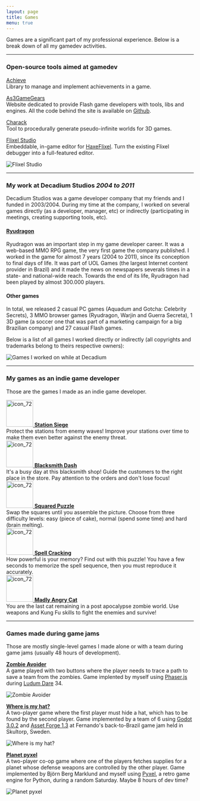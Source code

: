 ```yaml
---
layout: page
title: Games
menu: true
---
```


Games are a significant part of my professional experience. Below is a break down of all my gamedev activities.

___

### <i class="fas fa-tools fa-sm"></i> Open-source tools aimed at gamedev

<i class="fas fa-arrow-alt-circle-right"></i> [Achieve](https://github.com/Dovyski/Achieve)<br />
Library to manage and implement achievements in a game.

<i class="fas fa-arrow-alt-circle-right"></i> [As3GameGears](https://as3gamegears.com)<br />
Website dedicated to provide Flash game developers with tools, libs and engines. All the code behind the site is available on [Github](https://github.com/Dovyski/As3GameGears).

<i class="fas fa-arrow-alt-circle-right"></i> [Charack](https://github.com/Dovyski/charack)<br />
Tool to procedurally generate pseudo-infinite worlds for 3D games.   

<i class="fas fa-arrow-alt-circle-right"></i> [Flixel Studio](https://github.com/Dovyski/flixel-studio)<br />
Embeddable, in-game editor for [HaxeFlixel](https://haxeflixel.com). Turn the existing Flixel debugger into a full-featured editor.

![Flixel Studio](/public/img/flixel-studio.gif)

___

### <i class="fas fa-building fa-sm"></i> My work at Decadium Studios <em>2004 to 2011</em>

Decadium Studios was a game developer company that my friends and I funded in 2003/2004. During my time at the company, I worked on several games directly (as a developer, manager, etc) or indirectly (participating in meetings, creating supporting tools, etc).

#### [Ryudragon](http://web.archive.org/web/20120501030123/http://ryudragon.uol.com.br/)
Ryudragon was an important step in my game developer career. It was a web-based MMO RPG game, the very first game the company published. I worked in the game for almost 7 years (2004 to 2011), since its conception to final days of life. It was part of UOL Games (the largest Internet content provider in Brazil) and it made the news on newspapers severals times in a state- and national-wide reach. Towards the end of its life, Ryudragon had been played by almost 300.000 players.

#### Other games
In total, we released 2 casual PC games (Aquadum and Gotcha: Celebrity Secrets), 3 MMO browser games (Ryudragon, Warjin and Guerra Secreta), 1 3D game (a soccer one that was part of a marketing campaign for a big Brazilian company) and 27 casual Flash games.

Below is a list of all games I worked directly or indirectly (all copyrights and trademarks belong to theirs respective owners):

![Games I worked on while at Decadium](/public/img/decadium-games.jpg)

___

### <i class="fas fa-gamepad fa-sm"></i> My games as an indie game developer

Those are the games I made as an indie game developer.

<div class="game">
  <a href="https://play.google.com/store/apps/details?id=air.air.com.loopyape.stationsiege.StationSiege" target="_blank">
    <img  alt="icon_72" src="/wp-content/uploads/2013/01/icon_72.png" width="72" height="72" />
  </a>
  <a href="https://play.google.com/store/apps/details?id=air.air.com.loopyape.stationsiege.StationSiege" target="_blank"><strong>Station Siege</strong></a><br /> Protect the stations from enemy waves! Improve your stations over time to make them even better against the enemy threat.
</div>

<div class="game">
  <a href="https://play.google.com/store/apps/details?id=air.com.loopyape.blacksmithdash.BlacksmithDash" target="_blank">
    <img  alt="icon_72" src="/wp-content/uploads/2013/02/icon_72.png" width="72" height="72" />
  </a>
  <a href="https://play.google.com/store/apps/details?id=air.com.loopyape.blacksmithdash.BlacksmithDash" target="_blank"><strong>Blacksmith Dash</strong></a><br /> It's a busy day at this blacksmith shop! Guide the customers to the right place in the store. Pay attention to the orders and don't lose focus!
</div>

<div class="game">
  <a href="https://play.google.com/store/apps/details?id=air.com.loopyape.squaredpuzzle.SquaredPuzzle" target="_blank">
    <img alt="icon_72" src="/wp-content/uploads/2013/03/icon_72.png" width="72" height="72" />
  </a>
  <a href="https://play.google.com/store/apps/details?id=air.com.loopyape.squaredpuzzle.SquaredPuzzle" target="_blank"><strong>Squared Puzzle</strong></a><br /> Swap the squares until you assemble the picture. Choose from three difficulty levels: easy (piece of cake), normal (spend some time) and hard (brain melting).
</div>

<div class="game">
  <a href="https://play.google.com/store/apps/details?id=air.com.loopyape.braincracking.BrainCracking" target="_blank">
    <img  alt="icon_72" src="/wp-content/uploads/2013/05/icon_72.png" width="72" height="72" />
  </a>
  <a href="https://play.google.com/store/apps/details?id=air.com.loopyape.braincracking.BrainCracking" target="_blank"><strong>Spell Cracking</strong></a><br /> How powerful is your memory? Find out with this puzzle! You have a few seconds to memorize the spell sequence, then you must reproduce it accurately.
</div>

<div class="game">
  <a href="http://www.kongregate.com/games/Dovyski/madly-angry-cat" target="_blank">
    <img alt="icon_72" src="/wp-content/uploads/2013/05/icon_64.png" width="72" height="72" />
  </a>
  <a href="http://www.kongregate.com/games/Dovyski/madly-angry-cat" target="_blank"><strong>Madly Angry Cat</strong></a><br />
  You are the last cat remaining in a post apocalypse zombie world. Use weapons and Kung Fu skills to fight the enemies and survive!
</div>

___

### <i class="fas fa-pastafarianism fa-sm"></i> Games made during game jams

Those are mostly single-level games I made alone or with a team during game jams (usually 48 hours of development).

<i class="fas fa-arrow-alt-circle-right"></i> <a href="https://github.com/Dovyski/zombie-avoider" target="_blank"><strong>Zombie Avoider</strong></a><br />A game played with two buttons where the player needs to trace a path to save a team from the zombies. Game implented by myself using [Phaser.js](https://phaser.io/) during [Ludum Dare](https://ldjam.com/) 34.

![Zombie Avoider](/public/img/zombie-avoider.jpg)

<i class="fas fa-arrow-alt-circle-right"></i> <a href="https://github.com/Dovyski/ferjamdo" target="_blank"><strong>Where is my hat?</strong></a><br />A two-player game where the first player must hide a hat, which has to be found by the second player. Game implemented by a team of 6 using [Godot 3.0.2](https://godotengine.org/) and [Asset Forge 1.3](https://assetforge.io/) at Fernando's back-to-Brazil game jam held in Skultorp, Sweden.

![Where is my hat?](/public/img/ferjamdo.webp)

<i class="fas fa-arrow-alt-circle-right"></i> <a href="https://github.com/Dovyski/game-planet-pyxel" target="_blank"><strong>Planet pyxel</strong></a><br />A two-player co-op game where one of the players fetches supplies for a planet whose defense weapons are controlled by the other player. Game implemented by Björn Berg Marklund and myself using [Pyxel](https://github.com/kitao/pyxel), a retro game engine for Python, during a random Saturday. Maybe 8 hours of dev time?

<img src="/public/img/planet-pyxel.webp" style="margin: 0 auto;" title="Planet pyxel" />
